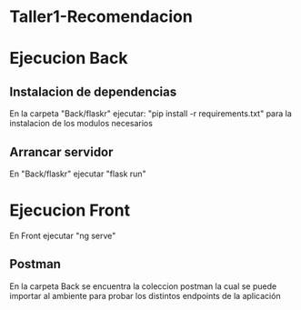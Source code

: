 # Taller1-Recomendacion

# Ejecucion Back

## Instalacion de dependencias
En la carpeta "Back/flaskr" ejecutar: "pip install -r requirements.txt" para la instalacion de los modulos necesarios

## Arrancar servidor
En "Back/flaskr" ejecutar "flask run"

# Ejecucion Front
En Front ejecutar "ng serve"

## Postman

En la carpeta Back se encuentra la coleccion postman la cual se puede importar al ambiente para probar los distintos endpoints de la aplicación

